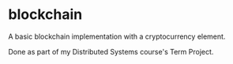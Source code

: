 # blockchain
A basic blockchain implementation with a cryptocurrency element. 

Done as part of my Distributed Systems course's Term Project. 
